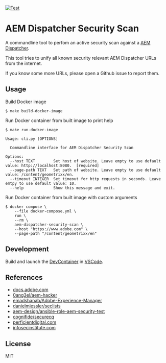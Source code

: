 [![Test](https://github.com/escalate/aem-dispatcher-security-scan/actions/workflows/test.yml/badge.svg?branch=master&event=push)](https://github.com/escalate/aem-dispatcher-security-scan/actions/workflows/test.yml)

# AEM Dispatcher Security Scan

A commandline tool to perfom an active security scan against a [AEM Dispatcher](https://docs.adobe.com/content/help/en/experience-manager-dispatcher/using/dispatcher.html).

This tool tries to unify all known security relevant AEM Dispatcher URLs from the internet.

If you know some more URLs, please open a Github issue to report them.

## Usage

Build Docker image

```
$ make build-docker-image
```

Run Docker container from built image to print help

```
$ make run-docker-image

Usage: cli.py [OPTIONS]

  Commandline interface for AEM Dispatcher Security Scan

Options:
  --host TEXT        Set host of website. Leave empty to use default value: http://localhost:8080.  [required]
  --page-path TEXT   Set path of website. Leave empty to use default value: /content/geometrixx/en.
  --timeout INTEGER  Set timeout for http requests in seconds. Leave emtpy to use default value: 10.
  --help             Show this message and exit.
```

Run Docker container from built image with custom arguments

```
$ docker compose \
    --file docker-compose.yml \
    run \
    --rm \
    aem-dispatcher-security-scan \
    --host "https://www.adobe.com" \
    --page-path "/content/geometrixx/en"
```

## Development

Build and launch the [DevContainer](https://code.visualstudio.com/docs/devcontainers/containers) in [VSCode](https://code.visualstudio.com/).

## References

- [docs.adobe.com](https://docs.adobe.com/content/help/en/experience-manager-dispatcher/using/configuring/dispatcher-configuration.html#testing-dispatcher-security)
- [0ang3el/aem-hacker](https://github.com/0ang3el/aem-hacker)
- [emadshanab/Adobe-Experience-Manager](https://github.com/emadshanab/Adobe-Experience-Manager)
- [danielmiessler/seclists](https://github.com/danielmiessler/SecLists)
- [aem-design/ansible-role-aem-security-test](https://github.com/aem-design/ansible-role-aem-security-test)
- [cognifide/securecq](https://github.com/Cognifide/SecureCQ)
- [perficientdigital.com](https://blogs.perficientdigital.com/2019/01/10/mastering-aem-dispatcher-part-7-securing-the-dispatcher/)
- [infosecinstitute.com](https://resources.infosecinstitute.com/adobe-cq-pentesting-guide-part-1/)

## License

MIT
